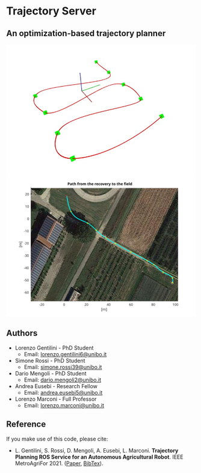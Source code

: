 # Trajectory Server
## An optimization-based trajectory planner
<img src="https://github.com/swgmone/trajectory_server/blob/master/images/traj.jpg" width = 100% height = 50% />
<img src="https://github.com/swgmone/trajectory_server/blob/master/images/traj_field.svg" width = 100% height = 50% />

## Authors
  * Lorenzo Gentilini - PhD Student
    * Email: lorenzo.gentilini6@unibo.it
  * Simone Rossi - PhD Student
    * Email: simone.rossi39@unibo.it
  * Dario Mengoli - PhD Student
    * Email: dario.mengoli2@unibo.it
  * Andrea Eusebi - Research Fellow
    * Email: andrea.eusebi5@unibo.it
  * Lorenzo Marconi - Full Professor
    * Email: lorenzo.marconi@unibo.it


## Reference
If you make use of this code, please cite:
* L. Gentilini, S. Rossi, D. Mengoli, A. Eusebi, L. Marconi. **Trajectory Planning ROS Service for an Autonomous Agricultural Robot**. IEEE MetroAgriFor 2021. ([Paper](--), [BibTex](--)).